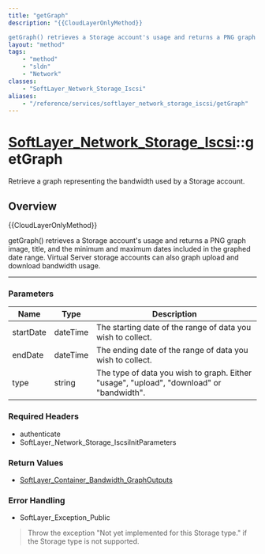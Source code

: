 ```yaml
---
title: "getGraph"
description: "{{CloudLayerOnlyMethod}} 

getGraph() retrieves a Storage account's usage and returns a PNG graph image, title, and the... "
layout: "method"
tags:
    - "method"
    - "sldn"
    - "Network"
classes:
    - "SoftLayer_Network_Storage_Iscsi"
aliases:
    - "/reference/services/softlayer_network_storage_iscsi/getGraph"
---
```

# [SoftLayer_Network_Storage_Iscsi](/reference/services/SoftLayer_Network_Storage_Iscsi)::getGraph


Retrieve a graph representing the bandwidth used by a Storage account.


## Overview 
{{CloudLayerOnlyMethod}} 

getGraph() retrieves a Storage account's usage and returns a PNG graph image, title, and the minimum and maximum dates included in the graphed date range. Virtual Server storage accounts can also graph upload and download bandwidth usage. 

-----

### Parameters 
|Name | Type | Description |
| --- | --- | --- |
|startDate| dateTime| The starting date of the range of data you wish to collect.|
|endDate| dateTime| The ending date of the range of data you wish to collect.|
|type| string| The type of data you wish to graph. Either "usage", "upload", "download" or "bandwidth".|


### Required Headers
* authenticate
* SoftLayer_Network_Storage_IscsiInitParameters


### Return Values
* <a href='/reference/datatypes/SoftLayer_Container_Bandwidth_GraphOutputs'>SoftLayer_Container_Bandwidth_GraphOutputs </a>



### Error Handling

* SoftLayer_Exception_Public 

> Throw the exception "Not yet implemented for this Storage type." if the Storage type is not supported. 



